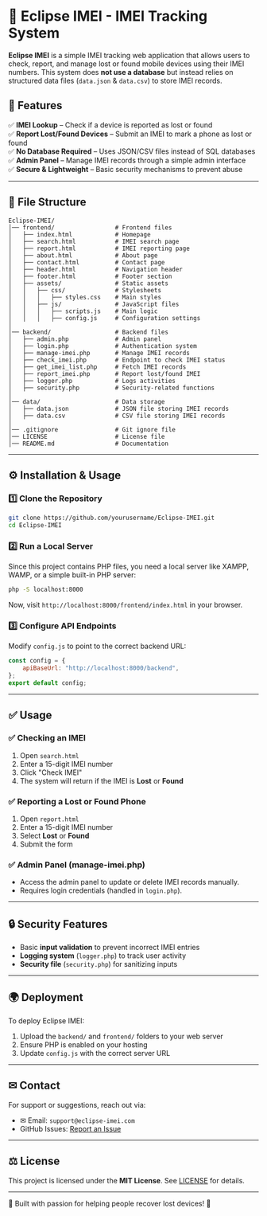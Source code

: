 # 📱 Eclipse IMEI - IMEI Tracking System

**Eclipse IMEI** is a simple IMEI tracking web application that allows users to check, report, and manage lost or found mobile devices using their IMEI numbers. This system does **not use a database** but instead relies on structured data files (`data.json` & `data.csv`) to store IMEI records.

## 🚀 Features
✅ **IMEI Lookup** – Check if a device is reported as lost or found  
✅ **Report Lost/Found Devices** – Submit an IMEI to mark a phone as lost or found  
✅ **No Database Required** – Uses JSON/CSV files instead of SQL databases  
✅ **Admin Panel** – Manage IMEI records through a simple admin interface  
✅ **Secure & Lightweight** – Basic security mechanisms to prevent abuse  

---

## 📂 File Structure

```
Eclipse-IMEI/
│── frontend/                 # Frontend files
│   ├── index.html            # Homepage
│   ├── search.html           # IMEI search page
│   ├── report.html           # IMEI reporting page
│   ├── about.html            # About page
│   ├── contact.html          # Contact page
│   ├── header.html           # Navigation header
│   ├── footer.html           # Footer section
│   ├── assets/               # Static assets
│   │   ├── css/              # Stylesheets
│   │   │   ├── styles.css    # Main styles
│   │   ├── js/               # JavaScript files
│   │   │   ├── scripts.js    # Main logic
│   │   │   ├── config.js     # Configuration settings
│
│── backend/                  # Backend files
│   ├── admin.php             # Admin panel
│   ├── login.php             # Authentication system
│   ├── manage-imei.php       # Manage IMEI records
│   ├── check_imei.php        # Endpoint to check IMEI status
│   ├── get_imei_list.php     # Fetch IMEI records
│   ├── report_imei.php       # Report lost/found IMEI
│   ├── logger.php            # Logs activities
│   ├── security.php          # Security-related functions
│
│── data/                     # Data storage
│   ├── data.json             # JSON file storing IMEI records
│   ├── data.csv              # CSV file storing IMEI records
│
│── .gitignore                # Git ignore file
│── LICENSE                   # License file
│── README.md                 # Documentation
```

---

## ⚙️ Installation & Usage

### 1️⃣ **Clone the Repository**
```sh
git clone https://github.com/yourusername/Eclipse-IMEI.git
cd Eclipse-IMEI
```

### 2️⃣ **Run a Local Server**
Since this project contains PHP files, you need a local server like XAMPP, WAMP, or a simple built-in PHP server:
```sh
php -S localhost:8000
```
Now, visit `http://localhost:8000/frontend/index.html` in your browser.

### 3️⃣ **Configure API Endpoints**
Modify `config.js` to point to the correct backend URL:
```js
const config = {
    apiBaseUrl: "http://localhost:8000/backend",
};
export default config;
```

---

## ✅ Usage

### ✅ **Checking an IMEI**
1. Open `search.html`
2. Enter a 15-digit IMEI number
3. Click "Check IMEI"
4. The system will return if the IMEI is **Lost** or **Found**

### ✅ **Reporting a Lost or Found Phone**
1. Open `report.html`
2. Enter a 15-digit IMEI number
3. Select **Lost** or **Found**
4. Submit the form

### ✅ **Admin Panel (manage-imei.php)**
- Access the admin panel to update or delete IMEI records manually.
- Requires login credentials (handled in `login.php`).

---

## 🔒 Security Features
- Basic **input validation** to prevent incorrect IMEI entries
- **Logging system** (`logger.php`) to track user activity
- **Security file** (`security.php`) for sanitizing inputs

---

## 🌍 Deployment
To deploy Eclipse IMEI:
1. Upload the `backend/` and `frontend/` folders to your web server
2. Ensure PHP is enabled on your hosting
3. Update `config.js` with the correct server URL

---

## ✉ Contact
For support or suggestions, reach out via:
- ✉ Email: `support@eclipse-imei.com`
- GitHub Issues: [Report an Issue](https://github.com/yourusername/Eclipse-IMEI/issues)

---

## ⚖️ License
This project is licensed under the **MIT License**. See [LICENSE](LICENSE) for details.

---

💪 Built with passion for helping people recover lost devices! 🚀

